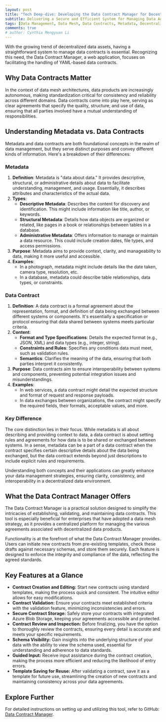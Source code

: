 ```yaml
---
layout: post
title: "Tech Deep-dive: Developing the Data Contract Manager for Decentralized Data Management"
subtitle: Delivering a Secure and Efficient System for Managing Data Agreements
tags: [Data Management, Data Mesh, Data Contracts, Metadata, Decentralized Data]
comments: true
# author: Cynthia Mengyuan Li
---
```


With the growing trend of decentralized data assets, having a straightforward system to manage data contracts is essential. Recognizing this need, the Data Contract Manager, a web application, focuses on facilitating the handling of YAML-based data contracts.

## Why Data Contracts Matter

In the context of data mesh architectures, data products are increasingly autonomous, making standardization critical for consistency and reliability across different domains. Data contracts come into play here, serving as clear agreements that specify the quality, structure, and use of data, ensuring that all parties involved have a mutual understanding of responsibilities.

## Understanding Metadata vs. Data Contracts

Metadata and data contracts are both foundational concepts in the realm of data management, but they serve distinct purposes and convey different kinds of information. Here's a breakdown of their differences:

### Metadata

1. **Definition**: Metadata is "data about data." It provides descriptive, structural, or administrative details about data to facilitate understanding, management, and usage. Essentially, it describes attributes and characteristics of the actual data.
2. **Types**:
   - **Descriptive Metadata**: Describes the content for discovery and identification. This might include information like title, author, or keywords.
   - **Structural Metadata**: Details how data objects are organized or related, like pages in a book or relationships between tables in a database.
   - **Administrative Metadata**: Offers information to manage or maintain a data resource. This could include creation dates, file types, and access permissions.
3. **Purpose**: Metadata aims to provide context, clarity, and manageability to data, making it more useful and accessible.
4. **Examples**:
   - In a photograph, metadata might include details like the date taken, camera type, resolution, etc.
   - In a database, metadata could describe table relationships, data types, or constraints.

### Data Contract

1. **Definition**: A data contract is a formal agreement about the representation, format, and definition of data being exchanged between different systems or components. It's essentially a specification or protocol ensuring that data shared between systems meets particular criteria.
2. **Content**:
   - **Format and Type Specifications**: Details the expected format (e.g., JSON, XML) and data types (e.g., integer, string).
   - **Constraints and Rules**: Specifies any conditions data must meet, such as validation rules.
   - **Semantics**: Clarifies the meaning of the data, ensuring that both parties interpret it consistently.
3. **Purpose**: Data contracts aim to ensure interoperability between systems and components, preventing potential integration issues and misunderstandings.
4. **Examples**:
   - In web services, a data contract might detail the expected structure and format of request and response payloads.
   - In data exchanges between organizations, the contract might specify the required fields, their formats, acceptable values, and more.

### Key Difference

The core distinction lies in their focus. While metadata is all about describing and providing context to data, a data contract is about setting rules and agreements for how data is to be shared or exchanged between systems. In a sense, metadata can be a part of a data contract when the contract specifies certain descriptive details about the data being exchanged, but the data contract extends beyond just descriptions to include explicit rules and requirements.

Understanding both concepts and their applications can greatly enhance your data management strategies, ensuring clarity, consistency, and interoperability in a decentralized data environment.

## What the Data Contract Manager Offers

The Data Contract Manager is a practical solution designed to simplify the intricacies of establishing, validating, and maintaining data contracts. This tool is especially beneficial for enterprises that have adopted a data mesh strategy, as it provides a centralized platform for managing the various agreements associated with decentralized data products.

Functionality is at the forefront of what the Data Contract Manager provides. Users can initiate new contracts from pre-existing templates, check these drafts against necessary schemas, and store them securely. Each feature is designed to enforce the integrity and compliance of the data, reflecting the agreed standards.

## Key Features at a Glance

- **Contract Creation and Editing:** Start new contracts using standard templates, making the process quick and consistent. The intuitive editor allows for easy modifications.
- **Contract Validation:** Ensure your contracts meet established criteria with the validation feature, minimizing inconsistencies and errors.
- **Secure Contract Storage:** Safely store your contracts with integrated Azure Blob Storage, keeping your agreements accessible and protected.
- **Contract Review and Inspection:** Before finalizing, you have the option to thoroughly review the contracts, ensuring every detail is accurate and meets your specific requirements.
- **Schema Visibility:** Gain insights into the underlying structure of your data with the ability to view the schema used, essential for understanding and adherence to data standards.
- **Guided Input:** Receive input assistance during the contract creation, making the process more efficient and reducing the likelihood of entry errors.
- **Template Saving for Reuse:** After validating a contract, save it as a template for future use, streamlining the creation of new contracts and maintaining consistency across your data agreements.

## Explore Further

For detailed instructions on setting up and utilizing this tool, refer to GitHub: [Data Contract Manager](https://github.com/volvo-cars/data-contract-manager).
